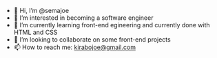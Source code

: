 - 👋 Hi, I’m @semajoe
- 👀 I’m interested in becoming a software engineer
- 🌱 I’m currently learning front-end egineering and currently done with HTML and CSS
- 💞️ I’m looking to collaborate on some front-end projects
- 📫 How to reach me: kirabojoe@gmail.com

<!---
semajoe/semajoe is a ✨ special ✨ repository because its `README.md` (this file) appears on your GitHub profile.
You can click the Preview link to take a look at your changes.
--->
